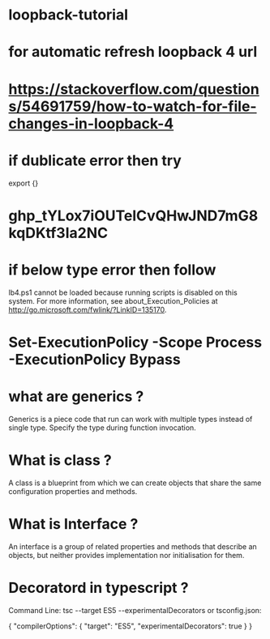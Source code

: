 # loopback-tutorial
# for automatic refresh loopback 4 url

# https://stackoverflow.com/questions/54691759/how-to-watch-for-file-changes-in-loopback-4

# if dublicate error then try
export {}
# 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
# if below type error then follow
lb4.ps1 cannot be loaded because running scripts is disabled on this system. For more information, see about_Execution_Policies at http://go.microsoft.com/fwlink/?LinkID=135170.

# Set-ExecutionPolicy -Scope Process -ExecutionPolicy Bypass

#  what are generics ?
Generics is a piece code that run can work with multiple types instead of single type.
Specify the type during function invocation. 

# What is class ?
A class is a blueprint from which we can create objects that share the same configuration properties and methods. 

# What is Interface ?
An interface is a group of related properties and methods that describe an objects, but neither provides implementation nor initialisation for them. 

# Decoratord in typescript ?
Command Line:
tsc --target ES5 --experimentalDecorators
or 
tsconfig.json:

{
  "compilerOptions": {
    "target": "ES5",
    "experimentalDecorators": true
  }
}



